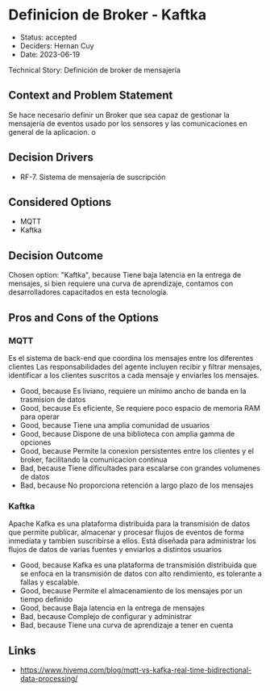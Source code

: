 # Definicion de Broker - Kaftka

* Status: accepted
* Deciders: Hernan Cuy
* Date: 2023-06-19

Technical Story: Definición de broker de mensajería

## Context and Problem Statement

Se hace necesario definir un Broker que sea capaz de gestionar la mensajería de eventos usado por los sensores y las comunicaciones en general de la aplicacion. o

## Decision Drivers

* RF-7. Sistema de mensajería de suscripción

## Considered Options

* MQTT
* Kaftka

## Decision Outcome

Chosen option: "Kaftka", because Tiene baja latencia en la entrega de mensajes, si bien requiere una curva de aprendizaje, contamos con desarrolladores capacitados en esta tecnología.

## Pros and Cons of the Options

### MQTT

Es el sistema de back-end que coordina los mensajes entre los diferentes clientes  Las responsabilidades del agente incluyen recibir y filtrar mensajes, identificar a los clientes suscritos a cada mensaje y enviarles los mensajes.

* Good, because Es liviano, requiere un mínimo ancho de banda en la trasmision de datos
* Good, because Es eficiente, Se requiere poco espacio de memoria RAM para operar
* Good, because Tiene una amplia comunidad de usuarios
* Good, because Dispone de una biblioteca con amplia gamma de opciones
* Good, because Permite la conexion persistentes entre los clientes y el broker, facilitando la comunicacion continua
* Bad, because Tiene dificultades para escalarse con grandes volumenes de datos
* Bad, because No proporciona retención a largo plazo de los mensajes

### Kaftka

Apache Kafka es una plataforma distribuida para la transmisión de datos que permite publicar, almacenar y procesar flujos de eventos de forma inmediata y tambien suscribirse a ellos. Está diseñada para administrar los flujos de datos de varias fuentes y enviarlos a distintos usuarios

* Good, because Kafka es una plataforma de transmisión distribuida que se enfoca en la transmisión de datos con alto rendimiento, es tolerante a fallas y escalable.
* Good, because Permite el almacenamiento de los mensajes por un tiempo definido
* Good, because Baja latencia en la entrega de mensajes
* Bad, because Complejo de configurar y administrar
* Bad, because Tiene una curva de aprendizaje a tener en cuenta

## Links

* https://www.hivemq.com/blog/mqtt-vs-kafka-real-time-bidirectional-data-processing/
